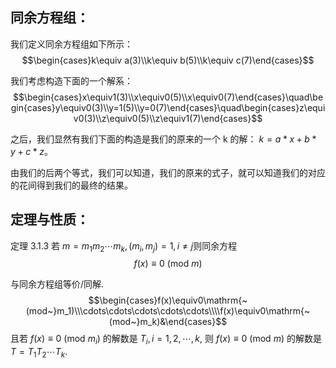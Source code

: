 ## 同余方程组：
我们定义同余方程组如下所示：
$$\begin{cases}k\equiv a(3)\\k\equiv b(5)\\k\equiv c(7)\end{cases}$$

我们考虑构造下面的一个解系：
$$\begin{cases}x\equiv1(3)\\x\equiv0(5)\\x\equiv0(7)\end{cases}\quad\begin{cases}y\equiv0(3)\\y=1(5)\\y=0(7)\end{cases}\quad\begin{cases}z\equiv0(3)\\z\equiv0(5)\\z\equiv1(7)\end{cases}$$

之后，我们显然有我们下面的构造是我们的原来的一个 k 的解：
$k=a*x+b*y+c*z$。

由我们的后两个等式，我们可以知道，我们的原来的式子，就可以知道我们的对应的花间得到我们的最终的结果。



## 定理与性质：
定理 3.1.3 若 $m=m_1m_2\cdots m_k,(m_i,m_j)=1,i\neq j$则同余方程
$$f(x)\equiv0\mathrm{~(mod~}m)$$

与同余方程组等价/同解.
$$\begin{cases}f(x)\equiv0\mathrm{~(mod~}m_1)\\\cdots\cdots\cdots\cdots\cdots\\\\f(x)\equiv0\mathrm{~(mod~}m_k)&\end{cases}$$
且若 $f(x)\equiv0$ (mod $m_i)$ 的解数是 $T_i,i=1,2,\cdots,k$, 则 $f(x)\equiv0$ (mod $m)$ 的解数是 $T=T_1T_2\cdots T_k.$



